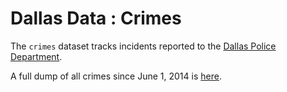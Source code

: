 # Dallas Data : Crimes

The `crimes` dataset tracks incidents reported to the
[Dallas Police Department](http://www.dallaspolice.net/).

A full dump of all crimes since June 1, 2014 is [here](http://dallas-data.s3.amazonaws.com/data.csv).
